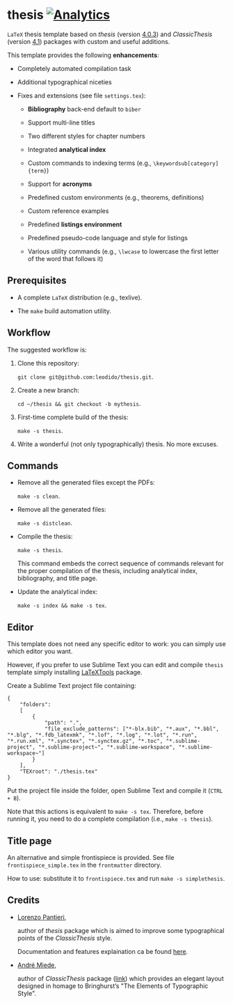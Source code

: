 thesis [![Analytics](https://ga-beacon.appspot.com/UA-49657176-1/thesis)](https://github.com/igrigorik/ga-beacon)
==============

`LaTeX` thesis template based on *thesis* (version [4.0.3](http://www.ctan.org/pkg/thesis)) and *ClassicThesis* (version [4.1](http://www.ctan.org/pkg/classicthesis)) packages with custom and useful additions.

This template provides the following **enhancements**:

- Completely automated compilation task

- Additional typographical niceties

- Fixes and extensions (see file `settings.tex`):

	- **Bibliography** back-end default to `biber`

    - Support multi-line titles

    - Two different styles for chapter numbers

    - Integrated **analytical index**

    - Custom commands to indexing terms (e.g., `\keywordsub[category]{term}`)

    - Support for **acronyms**

    - Predefined custom environments (e.g., theorems, definitions)

    - Custom reference examples

    - Predefined **listings environment**

    - Predefined pseudo-code language and style for listings

    - Various utility commands (e.g., `\lwcase` to lowercase the first letter of the word that follows it)

## Prerequisites

- A complete `LaTeX` distribution (e.g., texlive).

- The `make` build automation utility.

## Workflow

The suggested workflow is:

1. Clone this repository:

    `git clone git@github.com:leodido/thesis.git`.

2. Create a new branch:

    `cd ~/thesis && git checkout -b mythesis`.

3. First-time complete build of the thesis:

    `make -s thesis`.

4. Write a wonderful (not only typographically) thesis. No more excuses.

## Commands

* Remove all the generated files except the PDFs:

    `make -s clean`.

* Remove all the generated files:

    `make -s distclean`.

* Compile the thesis:

    `make -s thesis`.

    This command embeds the correct sequence of commands relevant for the proper compilation of the thesis, including analytical index, bibliography, and title page.

* Update the analytical index:

    `make -s index && make -s tex`.

## Editor

This template does not need any specific editor to work: you can simply use which editor you want.

However, if you prefer to use Sublime Text you can edit and compile `thesis` template simply installing [LaTeXTools](https://github.com/SublimeText/LaTeXTools) package.

Create a Sublime Text project file containing:

```
{
    "folders":
    [
        {
            "path": ".",
            "file_exclude_patterns": ["*-blx.bib", "*.aux", "*.bbl", "*.blg", "*.fdb_latexmk", "*.lof", "*.log", "*.lot", "*.run", "*.run.xml", "*.synctex", "*.synctex.gz", "*.toc", "*.sublime-project", "*.sublime-project~", "*.sublime-workspace", "*.sublime-workspace~"]
        }
    ],
    "TEXroot": "./thesis.tex"
}
```

Put the project file inside the folder, open Sublime Text and compile it (`CTRL + B`).

Note that this actions is equivalent to `make -s tex`. Therefore, before running it, you need to do a complete compilation (i.e., `make -s thesis`).

## Title page

An alternative and simple frontispiece is provided. See file `frontispiece_simple.tex` in the `frontmatter` directory.

How to use: substitute it to `frontispiece.tex` and run `make -s simplethesis`.

## Credits

* [Lorenzo Pantieri](http://www.lorenzopantieri.net),

    author of *thesis* package which is aimed to improve some ty­po­graph­i­cal points of the *Clas­sicTh­e­sis* style.

    Documentation and features explaination ca be found [here](http://ftp.uniroma2.it/TeX/macros/latex/contrib/thesis/thesis.pdf).

* [André Miede](http://www.ctan.org/author/miede),

    author of *ClassicThesis* package ([link](http://ctan.mirror.garr.it/mirrors/CTAN/macros/latex/contrib/classicthesis/ClassicThesis.pdf)) which pro­vides an el­e­gant lay­out de­signed in homage to Bringhurst’s "The Ele­ments of Ty­po­graphic Style".

